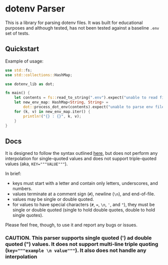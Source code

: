 # dotenv Parser

This is a library for parsing dotenv files. It was built for educational purposes and although tested, has not been tested against a baseline `.env` set of tests.

## Quickstart

Example of usage:
```Rust
use std::fs;
use std::collections::HashMap;

use dotenv_lib as dot;

fn main() {
    let contents = fs::read_to_string(".env").expect("unable to read file");
    let new_env_map: HashMap<String, String> =
        dot::process_dot_env(contents).expect("unable to parse env file");
    for (k, v) in new_env_map.iter() {
        println!("{} : {}", k, v);
    }
}
```

## Docs

It is designed to follow the syntax outlined [here](https://hexdocs.pm/dotenvy/dotenv-file-format.html#variable-names), but does not perform any interpolation for single-quoted values and does not support triple-quoted values (aka, `KEY="""VALUE"""`).

In brief:
- keys must start with a letter and contain only letters, underscores, and numbers.
- values terminate at a comment sign (`#`), newline (`\n`), and end-of-file.
- values may be single or double quoted.
- for values to have special characters (`#`, `=`, `\n`, `'`, and `"`), they must be single or double quoted (single to hold double quotes, double to hold single quotes).

Please feel free, though, to use it and report any bugs or issues.

### **CAUTION. This parser supports single quoted (') ad double quoted (") values. It does not support multi-line triple quoting (`key="""example \n value"""`). It also does not handle any interpolation**
